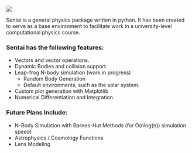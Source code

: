 ![](https://i.imgur.com/5j2r6qP.png)

Sentai is a general physics package written in python. It has been created to serve as a base environment to facilitate work in a university-level computational physics course.

### Sentai has the following features:

* Vectors and vector operations.
* Dynamic Bodies and collision support.
* Leap-frog N-body simulation (work in progress)
  * Random Body Generation
  * Default environments, such as the solar system.
* Custom plot generation with Matplotlib
* Numerical Differentiation and Integration

### Future Plans Include:
* N-Body Simulation with Barnes-Hut Methods (for O(nlog(n)) simulation speed)
* Astrophysics / Cosmology Functions
* Lens Modeling 
